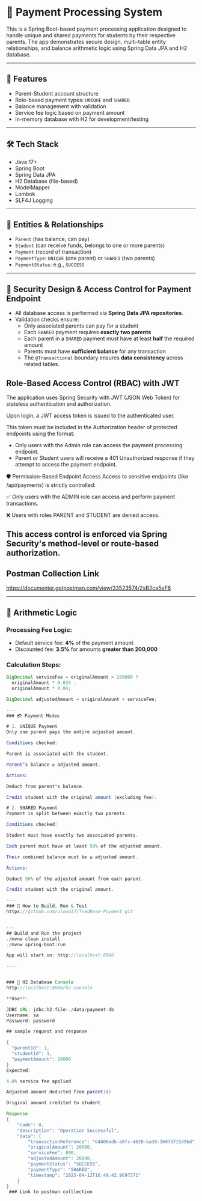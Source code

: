 # 📘 Payment Processing System

This is a Spring Boot-based payment processing application designed to handle unique and shared payments for students by their respective parents. 
The app demonstrates secure design, multi-table entity relationships, and balance arithmetic logic using Spring Data JPA and H2 database.

---

## 🚀 Features

- Parent-Student account structure
- Role-based payment types: `UNIQUE` and `SHARED`
- Balance management with validation
- Service fee logic based on payment amount
- In-memory database with H2 for development/testing

---

## 🛠️ Tech Stack

- Java 17+
- Spring Boot
- Spring Data JPA
- H2 Database (file-based)
- ModelMapper
- Lombok
- SLF4J Logging

---

## 🧩 Entities & Relationships

- `Parent` (has balance, can pay)
- `Student` (can receive funds, belongs to one or more parents)
- `Payment` (record of transaction)
- `PaymentType`: `UNIQUE` (one parent) or `SHARED` (two parents)
- `PaymentStatus`: e.g., `SUCCESS`

---

## 🔐 Security Design & Access Control for Payment Endpoint 

- All database access is performed via **Spring Data JPA repositories**.
- Validation checks ensure:
  - Only associated parents can pay for a student
  - Each `SHARED` payment requires **exactly two parents**
  - Each parent in a `SHARED` payment must have at least **half** the required amount
  - Parents must have **sufficient balance** for any transaction
  - The `@Transactional` boundary ensures **data consistency** across related tables.

## Role-Based Access Control (RBAC) with JWT
The application uses Spring Security with JWT (JSON Web Token) for stateless authentication and authorization.

Upon login, a JWT access token is issued to the authenticated user.

This token must be included in the Authorization header of protected endpoints using the format:
  - Only users with the Admin role can access the payment processing endpoint.
  - Parent or Student users will receive a 401 Unauthorized response if they attempt to access the payment endpoint.


🛡️ Permission-Based Endpoint Access
Access to sensitive endpoints (like /api/payments) is strictly controlled:

✅ Only users with the ADMIN role can access and perform payment transactions.

❌ Users with roles PARENT and STUDENT are denied access.

This access control is enforced via Spring Security's method-level or route-based authorization.
-----

## Postman Collection Link
https://documenter.getpostman.com/view/33523574/2sB2ca5eF6

-----

## 🧮 Arithmetic Logic

### Processing Fee Logic:
- Default service fee: **4%** of the payment amount
- Discounted fee: **3.5%** for amounts **greater than 200,000**

### Calculation Steps:
```java
BigDecimal serviceFee = originalAmount > 200000 ? 
  originalAmount * 0.035 : 
  originalAmount * 0.04;

BigDecimal adjustedAmount = originalAmount + serviceFee;

----
### 💳 Payment Modes

# 1. UNIQUE Payment
Only one parent pays the entire adjusted amount.

Conditions checked:

Parent is associated with the student.

Parent’s balance ≥ adjusted amount.

Actions:

Deduct from parent's balance.

Credit student with the original amount (excluding fee).

# 2. SHARED Payment
Payment is split between exactly two parents.

Conditions checked:

Student must have exactly two associated parents.

Each parent must have at least 50% of the adjusted amount.

Their combined balance must be ≥ adjusted amount.

Actions:

Deduct 50% of the adjusted amount from each parent.

Credit student with the original amount.

----
### 🧪 How to Build, Run & Test
https://github.com/olowo17/TredBase-Payment.git


---
## Build and Run the project
./mvnw clean install
./mvnw spring-boot:run

App will start on: http://localhost:8080

----


### 🧪 H2 Database Console
http://localhost:8080/h2-console

**Use**:

JDBC URL: jdbc:h2:file:./data/payment-db
Username: sa
Password: password

## sample request and response

{
  "parentId": 1,
  "studentId": 1,
  "paymentAmount": 20000
}
Expected:

4.0% service fee applied

Adjusted amount deducted from parent(s)

Original amount credited to student

Response
{
    "code": 0,
    "description": "Operation Successful",
    "data": {
        "transactionReference": "64406edb-a8fc-4620-ba30-3607d715d9bd",
        "originalAmount": 20000,
        "serviceFee": 800,
        "adjustedAmount": 20800,
        "paymentStatus": "SUCCESS",
        "paymentType": "SHARED",
        "timestamp": "2025-04-12T16:49:42.9697571"
    }
}
 ### Link to postman colllection

